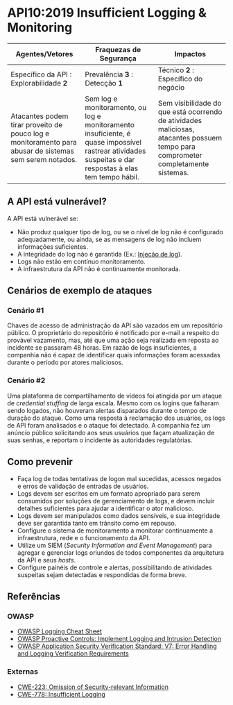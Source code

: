 API10:2019 Insufficient Logging & Monitoring
============================================

| Agentes/Vetores | Fraquezas de Segurança | Impactos |
| - | - | - |
| Específico da API : Explorabilidade **2** | Prevalência **3** : Detecção **1** | Técnico **2** : Específico do negócio |
| Atacantes podem tirar proveito de pouco log e monitoramento para abusar de sistemas sem serem notados. | Sem log e monitoramento, ou log e monitoramento insuficiente, é quase impossível rastrear atividades suspeitas e dar respostas à elas tem tempo hábil. | Sem visibilidade do que está ocorrendo de atividades maliciosas, atacantes possuem tempo para comprometer completamente sistemas. |

## A API está vulnerável?

A API está vulnerável se:

* Não produz qualquer tipo de log, ou se o nível de log não é configurado adequadamente, ou ainda, se as mensagens de log não incluem informações suficientes.
* A integridade do log não é garantida (Ex.: [Injeção de log][1]).
* Logs não estão em contínuo monitoramento.
* A infraestrutura da API não é continuamente monitorada.

## Cenários de exemplo de ataques

### Cenário #1

Chaves de acesso de administração da API são vazados em um repositório público. O proprietário do repositório é notificado por e-mail a respeito do provável vazamento, mas, até que uma ação seja realizada em reposta ao incidente se passaram 48 horas. Em razão de logs insuficientes, a companhia não é capaz de identificar quais informações foram acessadas durante o período por atores maliciosos.

### Cenário #2

Uma plataforma de compartilhamento de vídeos foi atingida por um ataque de *credential stuffing* de larga escala. Mesmo com os logins que falharam sendo logados, não houveram alertas disparados durante o tempo de duração do ataque. Como uma resposta à reclamação dos usuários, os logs de API foram analisados e o ataque foi detectado. A companhia fez um anúncio público solicitando aos seus usuários que façam atualização de suas senhas, e reportam o incidente às autoridades regulatórias.

## Como prevenir

* Faça log de todas tentativas de logon mal sucedidas, acessos negados e erros de validação de entradas de usuários.
* Logs devem ser escritos em um formato apropriado para serem consumidos  por soluções de gerenciamento de logs, e devem incluir detalhes suficientes para ajudar a identificar o ator malicioso.
* Logs devem ser manipulados como dados sensíveis, e sua integridade deve ser garantida tanto em trânsito como em repouso.
* Configure o sistema de monitoramento a monitorar continuamente a infraestrutura, rede e o funcionamento da API.
* Utilize um SIEM (*Security Information and Event Management*) para agregar e gerenciar logs oriundos de todos componentes da arquitetura da API e seus *hosts*.
* Configure painéis de controle e alertas, possibilitando de atividades suspeitas sejam detectadas e respondidas de forma breve.

## Referências

### OWASP

* [OWASP Logging Cheat Sheet][2]
* [OWASP Proactive Controls: Implement Logging and Intrusion Detection][3]
* [OWASP Application Security Verification Standard: V7: Error Handling and
  Logging Verification Requirements][4]

### Externas

* [CWE-223: Omission of Security-relevant Information][5]
* [CWE-778: Insufficient Logging][6]

[1]: https://www.owasp.org/index.php/Log_Injection
[2]: https://www.owasp.org/index.php/Logging_Cheat_Sheet
[3]: https://www.owasp.org/index.php/OWASP_Proactive_Controls
[4]: https://github.com/OWASP/ASVS/blob/master/4.0/en/0x15-V7-Error-Logging.md
[5]: https://cwe.mitre.org/data/definitions/223.html
[6]: https://cwe.mitre.org/data/definitions/778.html
